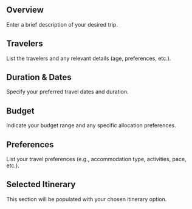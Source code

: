 ## Overview
Enter a brief description of your desired trip.

## Travelers
List the travelers and any relevant details (age, preferences, etc.).

## Duration & Dates
Specify your preferred travel dates and duration.

## Budget
Indicate your budget range and any specific allocation preferences.

## Preferences
List your travel preferences (e.g., accommodation type, activities, pace, etc.).

## Selected Itinerary
This section will be populated with your chosen itinerary option.
